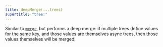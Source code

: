 ```yaml
---
title: deepMerge(...trees)
supertitle: "tree:"
---
```


Similar to [`merge`](merge.html), but performs a deep merge: if multiple trees define values for the same key, and those values are themselves async trees, then those values themselves will be merged.
